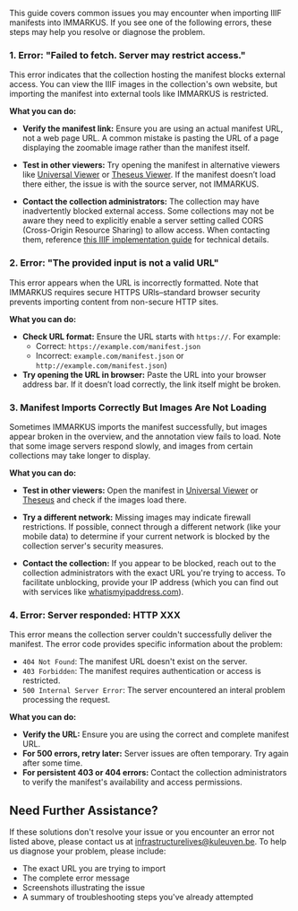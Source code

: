 This guide covers common issues you may encounter when importing IIIF manifests into IMMARKUS. If you see one of the following errors, these steps may help you resolve or diagnose the problem.

### 1. Error: "Failed to fetch. Server may restrict access."

This error indicates that the collection hosting the manifest blocks external access. You can view the IIIF images in the collection's own website, but importing the manifest into external tools like IMMARKUS is restricted.

__What you can do:__

- __Verify the manifest link:__ Ensure you are using an actual manifest URL, not a web page URL. A common mistake is pasting the URL of a page displaying the zoomable image rather than the manifest itself.

- __Test in other viewers:__ Try opening the manifest in alternative viewers like [Universal Viewer](https://universalviewer.io/) or [Theseus Viewer](https://theseusviewer.org/). If the manifest doesn’t load there either, the issue is with the source server, not IMMARKUS.

- __Contact the collection administrators:__ The collection may have inadvertently blocked external access. Some collections may not be aware they need to explicitly enable a server setting called CORS (Cross-Origin Resource Sharing) to allow access. When contacting them, reference [this IIIF implementation guide](https://iiif.io/guides/guide_for_implementers/#other-considerations) for technical details.

### 2. Error: "The provided input is not a valid URL"

This error appears when the URL is incorrectly formatted. Note that IMMARKUS requires secure HTTPS URls–standard browser security prevents importing content from non-secure HTTP sites.

__What you can do:__

- __Check URL format:__ Ensure the URL starts with `https://`. For example:
  - Correct: `https://example.com/manifest.json`
  - Incorrect: `example.com/manifest.json` or `http://example.com/manifest.json`)
- __Try opening the URL in browser:__ Paste the URL into your browser address bar. If it doesn’t load correctly, the link itself might be broken.

### 3. Manifest Imports Correctly But Images Are Not Loading

Sometimes IMMARKUS imports the manifest successfully, but images appear broken in the overview, and the annotation view fails to load. Note that some image servers respond slowly, and images from certain collections may take longer to display.

__What you can do:__

- __Test in other viewers:__ Open the manifest in [Universal Viewer](https://universalviewer.io/) or [Theseus](https://theseusviewer.org/) and check if the images load there.

- __Try a different network:__ Missing images may indicate firewall restrictions. If possible, connect through a different network (like your mobile data) to determine if your current network is blocked by the collection server's security measures. 

- __Contact the collection:__ If you appear to be blocked, reach out to the collection administrators with the exact URL you're trying to access.  To facilitate unblocking, provide your IP address (which you can find out with services like [whatismyipaddress.com](https://whatismyipaddress.com/)).

### 4. Error: Server responded: HTTP XXX

This error means the collection server couldn't successfully deliver the manifest. The error code provides specific information about the problem:

- `404 Not Found`: The manifest URL doesn't exist on the server.
- `403 Forbidden`: The manifest requires authentication or access is restricted.
- `500 Internal Server Error`: The server encountered an interal problem processing the request.

__What you can do:__

- __Verify the URL:__ Ensure you are using the correct and complete manifest URL.
- __For 500 errors, retry later:__ Server issues are often temporary. Try again after some time.
- __For persistent 403 or 404 errors:__ Contact the collection administrators to verify the manifest's availability and access permissions.

## Need Further Assistance?

If these solutions don't resolve your issue or you encounter an error not listed above, please contact us at [infrastructurelives@kuleuven.be](mailto:infrastructurelives@kuleuven.be). To help us diagnose your problem, please include:

- The exact URL you are trying to import
- The complete error message
- Screenshots illustrating the issue
- A summary of troubleshooting steps you've already attempted
